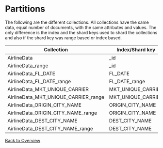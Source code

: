 # Partitions

The following are the different collections. All collections have the same data, equal number of documents, with the same attributes and values. The only difference is the index and the shard keys used to shard the collections and also if the shard key was range based or index based. 


| Collection | Index/Shard key | Sharding |
| ---- | ---- | ---- |
| AirlineData | _id | hashed |
| AirlineData_range | _id | range |
| AirlineData_FL_DATE | FL_DATE | hashed |
| AirlineData_FL_DATE_range | FL_DATE_range | range |
| AirlineData_MKT_UNIQUE_CARRIER | MKT_UNIQUE_CARRIER | hashed |
| AirlineData_MKT_UNIQUE_CARRIER_range | MKT_UNIQUE_CARRIER | range |
| AirlineData_ORIGIN_CITY_NAME | ORIGIN_CITY_NAME | hashed |
| AirlineData_ORIGIN_CITY_NAME_range | ORIGIN_CITY_NAME | range |
| AirlineData_DEST_CITY_NAME | DEST_CITY_NAME | hashed |
| AirlineData_DEST_CITY_NAME_range | DEST_CITY_NAME | range | 

[Back to Overview](index.md)
